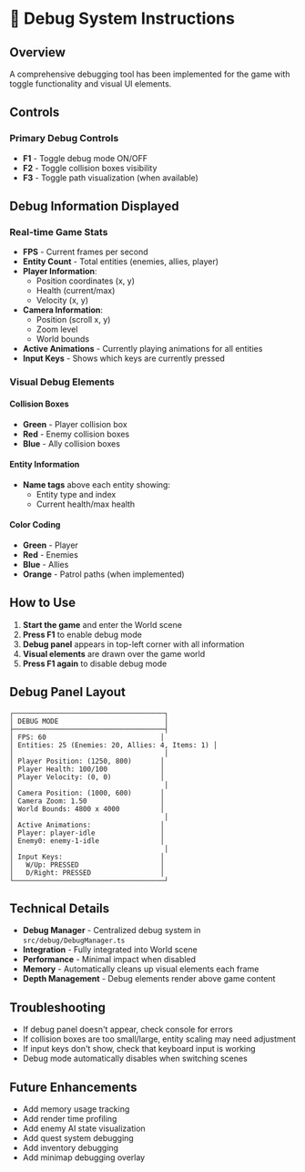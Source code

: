 # 🐛 Debug System Instructions

## Overview
A comprehensive debugging tool has been implemented for the game with toggle functionality and visual UI elements.

## Controls

### Primary Debug Controls
- **F1** - Toggle debug mode ON/OFF
- **F2** - Toggle collision boxes visibility
- **F3** - Toggle path visualization (when available)

## Debug Information Displayed

### Real-time Game Stats
- **FPS** - Current frames per second
- **Entity Count** - Total entities (enemies, allies, player)
- **Player Information**:
  - Position coordinates (x, y)
  - Health (current/max)
  - Velocity (x, y)
- **Camera Information**:
  - Position (scroll x, y)
  - Zoom level
  - World bounds
- **Active Animations** - Currently playing animations for all entities
- **Input Keys** - Shows which keys are currently pressed

### Visual Debug Elements

#### Collision Boxes
- **Green** - Player collision box
- **Red** - Enemy collision boxes
- **Blue** - Ally collision boxes

#### Entity Information
- **Name tags** above each entity showing:
  - Entity type and index
  - Current health/max health

#### Color Coding
- **Green** - Player
- **Red** - Enemies
- **Blue** - Allies
- **Orange** - Patrol paths (when implemented)

## How to Use

1. **Start the game** and enter the World scene
2. **Press F1** to enable debug mode
3. **Debug panel** appears in top-left corner with all information
4. **Visual elements** are drawn over the game world
5. **Press F1 again** to disable debug mode

## Debug Panel Layout

```
┌─────────────────────────────────────┐
│ DEBUG MODE                          │
├─────────────────────────────────────┤
│ FPS: 60                            │
│ Entities: 25 (Enemies: 20, Allies: 4, Items: 1) │
│                                     │
│ Player Position: (1250, 800)       │
│ Player Health: 100/100             │
│ Player Velocity: (0, 0)            │
│                                     │
│ Camera Position: (1000, 600)       │
│ Camera Zoom: 1.50                  │
│ World Bounds: 4800 x 4000          │
│                                     │
│ Active Animations:                 │
│ Player: player-idle                │
│ Enemy0: enemy-1-idle               │
│                                     │
│ Input Keys:                        │
│   W/Up: PRESSED                    │
│   D/Right: PRESSED                 │
└─────────────────────────────────────┘
```

## Technical Details

- **Debug Manager** - Centralized debug system in `src/debug/DebugManager.ts`
- **Integration** - Fully integrated into World scene
- **Performance** - Minimal impact when disabled
- **Memory** - Automatically cleans up visual elements each frame
- **Depth Management** - Debug elements render above game content

## Troubleshooting

- If debug panel doesn't appear, check console for errors
- If collision boxes are too small/large, entity scaling may need adjustment
- If input keys don't show, check that keyboard input is working
- Debug mode automatically disables when switching scenes

## Future Enhancements

- Add memory usage tracking
- Add render time profiling
- Add enemy AI state visualization
- Add quest system debugging
- Add inventory debugging
- Add minimap debugging overlay
